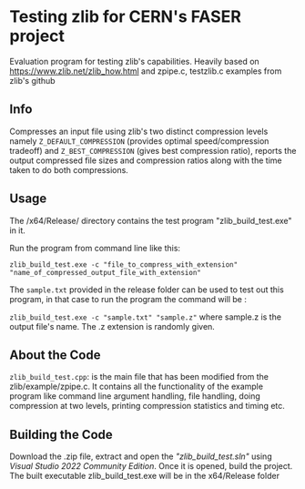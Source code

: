 # Testing zlib for CERN's FASER project 
Evaluation program for testing zlib's capabilities.
Heavily based on https://www.zlib.net/zlib_how.html and zpipe.c, testzlib.c examples from zlib's github

## Info
Compresses an input file using zlib's two distinct compression levels namely `Z_DEFAULT_COMPRESSION` (provides optimal speed/compression tradeoff) and `Z_BEST_COMPRESSION` (gives best compression ratio), reports the output compressed file sizes and compression ratios along with the time taken to do both compressions.

## Usage
The /x64/Release/ directory contains the test program "zlib_build_test.exe" in it. 

Run the program from command line like this:

`zlib_build_test.exe -c "file_to_compress_with_extension" "name_of_compressed_output_file_with_extension"`

The `sample.txt` provided in the release folder can be used to test out this program, in that case to run the program the command will be :

`zlib_build_test.exe -c "sample.txt" "sample.z"` where sample.z is the output file's name. The .z extension is randomly given.

## About the Code
`zlib_build_test.cpp`: is the main file that has been modified from the zlib/example/zpipe.c. It contains all the functionality of the example program like command line argument handling, file handling, doing compression at two levels, printing compression statistics and timing etc.

## Building the Code
Download the .zip file, extract and open the *"zlib_build_test.sln"* using *Visual Studio 2022 Community Edition*. Once it is opened, build the project. The built executable zlib_build_test.exe will be in the x64/Release folder

